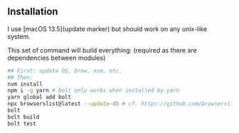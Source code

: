 
## Installation

I use [macOS 13.5](update marker) but should work on any unix-like system.

This set of command will build everything: (required as there are dependencies between modules)
```bash
## First: update OS, brew, nvm, etc.
## Then:
nvm install
npm i -g yarn # bolt only works when installed by yarn
yarn global add bolt
npx browserslist@latest --update-db # cf. https://github.com/browserslist/browserslist#browsers-data-updating
bolt
bolt build
bolt test
```
